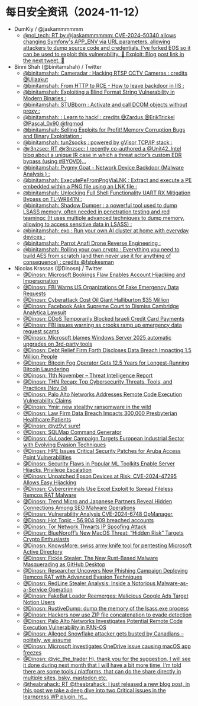 # 每日安全资讯（2024-11-12）

- DumKiy / @jaskammmmmm
  - [@nol_tech: RT by @jaskammmmmm: CVE-2024–50340 allows changing Symfony's APP_ENV via URL parameters, allowing attackers to dump source code and credentials. I’ve forked EOS so it can be used to exploit this vulnerability. 🔗 Exploit:  Blog post link in the next tweet. 🧵](https://twitter.com/nol_tech/status/1856043697609052574)
- Binni Shah (@binitamshah) / Twitter
  - [@binitamshah: Cameradar : Hacking RTSP CCTV Cameras :  credits @Ullaakut](https://twitter.com/binitamshah/status/1855977100739743790)
  - [@binitamshah: From HTTP to RCE - How to leave backdoor in IIS :](https://twitter.com/binitamshah/status/1855975807593955393)
  - [@binitamshah: Exploiting a Blind Format String Vulnerability in Modern Binaries :](https://twitter.com/binitamshah/status/1855959086996795576)
  - [@binitamshah: STUBborn : Activate and call DCOM objects without proxy :](https://twitter.com/binitamshah/status/1855962712414748939)
  - [@binitamshah: : Learn to hack! :  credits @Zardus @ErikTrickel @Pascal_0x90 @frqmod](https://twitter.com/binitamshah/status/1855922865528295712)
  - [@binitamshah: Selling Exploits for Profit! Memory Corruption Bugs and Binary Exploitation :](https://twitter.com/binitamshah/status/1855921370431131859)
  - [@binitamshah: tun2socks : powered by gVisor TCP/IP stack :](https://twitter.com/binitamshah/status/1855919961656668508)
  - [@r3nzsec: RT @r3nzsec: I recently co-authored a @Unit42_Intel blog about a unique IR case in which a threat actor’s custom EDR bypass (using #BYOVD)…](https://twitter.com/r3nzsec/status/1853343212796088587)
  - [@binitamshah: Pygmy Goat - Network Device Backdoor (Malware Analysis ) :](https://twitter.com/binitamshah/status/1855917278426251634)
  - [@binitamshah: ExecutePeFromPngViaLNK : Extract and execute a PE embedded within a PNG file using an LNK file :](https://twitter.com/binitamshah/status/1855915832590622955)
  - [@binitamshah: Unlocking Full Shell Functionality UART RX Mitigation Bypass on TL-WR841N :](https://twitter.com/binitamshah/status/1855913268105420939)
  - [@binitamshah: Shadow Dumper : a powerful tool used to dump LSASS memory, often needed in penetration testing and red teamingc (It uses multiple advanced techniques to dump memory, allowing to access sensitive data in LSASS) :](https://twitter.com/binitamshah/status/1855912410437353698)
  - [@binitamshah: exo : Run your own AI cluster at home with everyday devices :](https://twitter.com/binitamshah/status/1855911810118865004)
  - [@binitamshah: Parrot Anafi Drone Reverse Engineering :](https://twitter.com/binitamshah/status/1855903571281416202)
  - [@binitamshah: Rolling your own crypto : Everything you need to build AES from scratch (and then never use it for anything of consequence) :  credits @fstokesman](https://twitter.com/binitamshah/status/1855901309989507335)
- Nicolas Krassas (@Dinosn) / Twitter
  - [@Dinosn: Microsoft Bookings Flaw Enables Account Hijacking and Impersonation](https://twitter.com/Dinosn/status/1856036170276176249)
  - [@Dinosn: FBI Warns US Organizations Of Fake Emergency Data Requests](https://twitter.com/Dinosn/status/1856032407566045282)
  - [@Dinosn: Cyberattack Cost Oil Giant Halliburton $35 Million](https://twitter.com/Dinosn/status/1855973019530731576)
  - [@Dinosn: Facebook Asks Supreme Court to Dismiss Cambridge Analytica Lawsuit](https://twitter.com/Dinosn/status/1856032319364022614)
  - [@Dinosn: DDoS Temporarily Blocked Israeli Credit Card Payments](https://twitter.com/Dinosn/status/1856018940968714251)
  - [@Dinosn: FBI issues warning as crooks ramp up emergency data request scams](https://twitter.com/Dinosn/status/1856018867513925971)
  - [@Dinosn: Microsoft blames Windows Server 2025 automatic upgrades on 3rd-party tools](https://twitter.com/Dinosn/status/1856018826095202606)
  - [@Dinosn: Debt Relief Firm Forth Discloses Data Breach Impacting 1.5 Million People](https://twitter.com/Dinosn/status/1855988972322791739)
  - [@Dinosn: Bitcoin Fog Operator Gets 12.5 Years for Longest-Running Bitcoin Laundering](https://twitter.com/Dinosn/status/1855988919663235081)
  - [@Dinosn: 11th November – Threat Intelligence Report](https://twitter.com/Dinosn/status/1855973296094720023)
  - [@Dinosn: THN Recap: Top Cybersecurity Threats, Tools, and Practices (Nov 04](https://twitter.com/Dinosn/status/1855953846670893544)
  - [@Dinosn: Palo Alto Networks Addresses Remote Code Execution Vulnerability Claims](https://twitter.com/Dinosn/status/1855950964278079548)
  - [@Dinosn: Ymir: new stealthy ransomware in the wild](https://twitter.com/Dinosn/status/1855950918467940679)
  - [@Dinosn: Law Firm Data Breach Impacts 300,000 Presbyterian Healthcare Patients](https://twitter.com/Dinosn/status/1855950835433251107)
  - [@Dinosn: @yz9yt sure!](https://twitter.com/Dinosn/status/1855934692131852424)
  - [@Dinosn: SQLMap Command Generator](https://twitter.com/Dinosn/status/1855934006962888859)
  - [@Dinosn: GuLoader Campaign Targets European Industrial Sector with Evolving Evasion Techniques](https://twitter.com/Dinosn/status/1855929514729099511)
  - [@Dinosn: HPE Issues Critical Security Patches for Aruba Access Point Vulnerabilities](https://twitter.com/Dinosn/status/1855929361112658008)
  - [@Dinosn: Security Flaws in Popular ML Toolkits Enable Server Hijacks, Privilege Escalation](https://twitter.com/Dinosn/status/1855929042215518588)
  - [@Dinosn: Unpatched Epson Devices at Risk: CVE-2024-47295 Allows Easy Hijacking](https://twitter.com/Dinosn/status/1855928897663029759)
  - [@Dinosn: Cybercriminals Use Excel Exploit to Spread Fileless Remcos RAT Malware](https://twitter.com/Dinosn/status/1855910984801513927)
  - [@Dinosn: Trend Micro and Japanese Partners Reveal Hidden Connections Among SEO Malware Operations](https://twitter.com/Dinosn/status/1855910901074767957)
  - [@Dinosn: Vulnerability Analysis CVE-2024-6748 OpManager,](https://twitter.com/Dinosn/status/1855910287859138822)
  - [@Dinosn: Hot Topic - 56,904,909 breached accounts](https://twitter.com/Dinosn/status/1855909896811585880)
  - [@Dinosn: Tor Network Thwarts IP Spoofing Attack](https://twitter.com/Dinosn/status/1855893269411983541)
  - [@Dinosn: BlueNoroff’s New MacOS Threat: “Hidden Risk” Targets Crypto Enthusiasts](https://twitter.com/Dinosn/status/1855841316132855945)
  - [@Dinosn: KnowsMore: swiss army knife tool for pentesting Microsoft Active Directory](https://twitter.com/Dinosn/status/1855841218942431527)
  - [@Dinosn: Fickle Stealer: The New Rust-Based Malware Masquerading as GitHub Desktop](https://twitter.com/Dinosn/status/1855841177234214967)
  - [@Dinosn: Researcher Uncovers New Phishing Campaign Deploying Remcos RAT with Advanced Evasion Techniques](https://twitter.com/Dinosn/status/1855841136486531186)
  - [@Dinosn: RedLine Stealer Analysis: Inside a Notorious Malware-as-a-Service Operation](https://twitter.com/Dinosn/status/1855841091494248571)
  - [@Dinosn: FakeBat Loader Reemerges: Malicious Google Ads Target Notion Users](https://twitter.com/Dinosn/status/1855840331213758780)
  - [@Dinosn: RustiveDump: dump the memory of the lsass.exe process](https://twitter.com/Dinosn/status/1855840259558330604)
  - [@Dinosn: Hackers now use ZIP file concatenation to evade detection](https://twitter.com/Dinosn/status/1855840215241208172)
  - [@Dinosn: Palo Alto Networks Investigates Potential Remote Code Execution Vulnerability in PAN-OS](https://twitter.com/Dinosn/status/1855839334227689975)
  - [@Dinosn: Alleged Snowflake attacker gets busted by Canadians – politely, we assume](https://twitter.com/Dinosn/status/1855839303366066459)
  - [@Dinosn: Microsoft investigates OneDrive issue causing macOS app freezes](https://twitter.com/Dinosn/status/1855839258012975395)
  - [@Dinosn: @vic_the_trader Hi, thank you for the suggestion, I will see it done during next month that I will have a bit more time, I'm told there are some tools / platforms, that can do the share directly in multiple sites, bsky, mastodon etc.](https://twitter.com/Dinosn/status/1855836729221017758)
  - [@theabrahack: RT @theabrahack: I just released a new blog post, in this post we take a deep dive into two Critical issues in the learnpress WP plugin. ht…](https://twitter.com/theabrahack/status/1855776968416874943)

